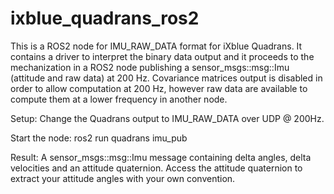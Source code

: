 # ixblue_quadrans_ros2
This is a ROS2 node for IMU_RAW_DATA format for iXblue Quadrans. It contains a driver to interpret the binary data output and it proceeds to the mechanization in a ROS2 node publishing a sensor_msgs::msg::Imu (attitude and raw data) at 200 Hz. Covariance matrices output is disabled in order to allow computation at 200 Hz, however raw data are available to compute them at a lower frequency in another node.

Setup:
Change the Quadrans output to IMU_RAW_DATA over UDP @ 200Hz.

Start the node:
ros2 run quadrans imu_pub

Result:
A sensor_msgs::msg::Imu message containing delta angles, delta velocities and an attitude quaternion.
Access the attitude quaternion to extract your attitude angles with your own convention.
